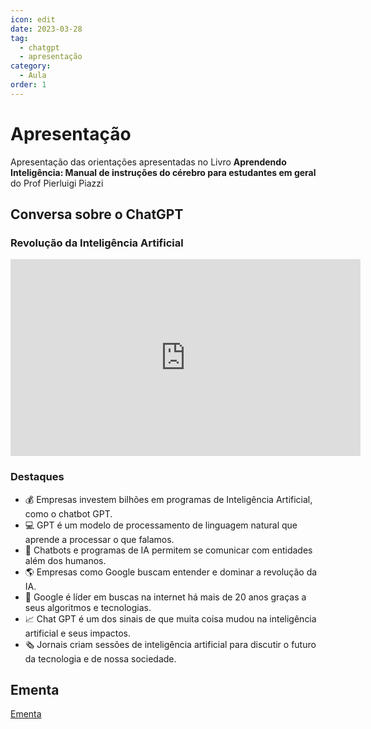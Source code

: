 ```yaml
---
icon: edit
date: 2023-03-28
tag:
  - chatgpt
  - apresentação
category:
  - Aula
order: 1
---
```


# Apresentação

Apresentação das orientações apresentadas no Livro __Aprendendo Inteligência: Manual de instruções do cérebro para estudantes em geral__ do Prof Pierluigi Piazzi 

## Conversa sobre o ChatGPT

### Revolução da Inteligência Artificial

<iframe width="560" height="315" src="https://www.youtube.com/embed/zKO_plZ28t0" title="YouTube video player" frameborder="0" allow="accelerometer; autoplay; clipboard-write; encrypted-media; gyroscope; picture-in-picture; web-share" allowfullscreen></iframe>

### Destaques
- 💰 Empresas investem bilhões em programas de Inteligência Artificial, como o chatbot GPT.
- 💻 GPT é um modelo de processamento de linguagem natural que aprende a processar o que falamos.
- 🤖 Chatbots e programas de IA permitem se comunicar com entidades além dos humanos.
- 🌎 Empresas como Google buscam entender e dominar a revolução da IA.
- 🔎 Google é líder em buscas na internet há mais de 20 anos graças a seus algoritmos e tecnologias.
- 📈 Chat GPT é um dos sinais de que muita coisa mudou na inteligência artificial e seus impactos.
- 🗞️ Jornais criam sessões de inteligência artificial para discutir o futuro da tecnologia e de nossa sociedade.


## Ementa

[Ementa](ementa.md)
